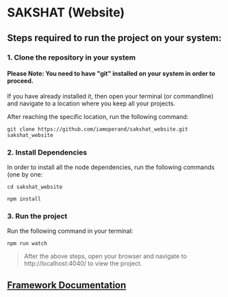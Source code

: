 # SAKSHAT (Website)

## Steps required to run the project on your system:
### 1. Clone the repository in your system
#### Please Note: You need to have "git" installed on your system in order to proceed.
If you have already installed it, then open your terminal (or commandline) and navigate to a location where you keep all your projects.

After reaching the specific location, run the following command:

```
git clone https://github.com/iamoperand/sakshat_website.git sakshat_website
```

### 2. Install Dependencies

In order to install all the node dependencies, run the following commands (one by one:

```
cd sakshat_website
```

```
npm install
```

### 3. Run the project

Run the following command in your terminal:

```
npm run watch
```

> After the above steps, open your browser and navigate to http://localhost:4040/ to view the project.


## [Framework Documentation](https://adonisjs.com/docs/3.2/overview)